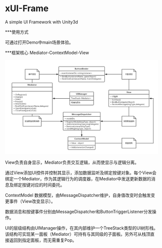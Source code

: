 ﻿# xUI-Frame
A simple UI Framework with Unity3d

***使用方式

可通过打开Demo中main场景体验。

***框架核心 Mediator-ContextModel-View

![加载失败](https://github.com/HeadsChen/xUI-Frame/raw/master/README/xUI框架.png)

View负责自身显示，Mediator负责交互逻辑，从而使显示与逻辑分离。

通过View添加UI控件并控制其显示，添加数据监听及绑定按键对象。每个View会绑定一个Mediator，作为其逻辑行为的调度器，在Mediator中发送更新数据的消息及绑定按键对应的时间委托。

ContextModel 数据模型，由MessageDispatcher维护，自身值改变时会触发变更事件（View改变显示）。

数据消息和按键事件分别由MessageDispatcher和ButtonTriggerListener分发操作。

UI的层级结构由UIManager操作，在其内部维护一个TreeStack<Mediator>类型的UI树形栈。
该结构可实现某一面板（Mediator）可持有与其同级的子面板。另外可从栈顶直接返回到指定面板，而无需重复Pop。